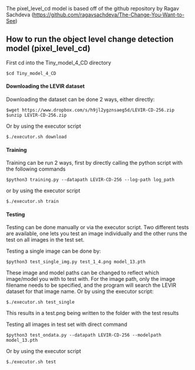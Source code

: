 
The pixel_level_cd model is based off of the github repository by Ragav Sachdeva (https://github.com/ragavsachdeva/The-Change-You-Want-to-See)
## How to run the object level change detection model (pixel_level_cd)
First cd into the Tiny_model_4_CD directory
``` 
$cd Tiny_model_4_CD
```
#### Downloading the LEVIR dataset
Downloading the dataset can be done 2 ways, either directly:
``` 
$wget https://www.dropbox.com/s/h9jl2ygznsaeg5d/LEVIR-CD-256.zip 
$unzip LEVIR-CD-256.zip
```
Or by using the executor script
```
$./executor.sh download
```
#### Training
Training can be run 2 ways, first by directly calling the python script with the following commands
```
$python3 training.py --datapath LEVIR-CD-256 --log-path log_path
```
or by using the executor script
```
$./executor.sh train
```
#### Testing
Testing can be done manually or via the executor script. Two different tests are available, one lets you test an image individually and the other runs the test on all images in the test set.

Testing a single image can be done by:
```
$python3 test_single_img.py test_1_4.png model_13.pth
```
These image and model paths can be changed to reflect which image/model you with to test with. For the image path, only the image filename needs to be specified, and the program will search the LEVIR dataset for that image name.
Or by using the executor script:
```
$./executor.sh test_single
```
This results in a test.png being written to the folder with the test results

Testing all images in test set with direct command
```
$python3 test_ondata.py --datapath LEVIR-CD-256 --modelpath model_13.pth
```
Or by using the executor script
```
$./executor.sh test
```

